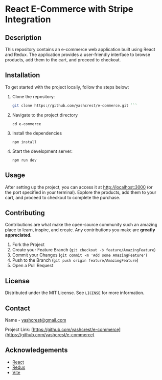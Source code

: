 # React E-Commerce with Stripe Integration

## Description

This repository contains an e-commerce web application built using React and Redux. The application provides a user-friendly interface to browse products, add them to the cart, and proceed to checkout.

## Installation

To get started with the project locally, follow the steps below:

1. Clone the repository:
   ```sh
   git clone https://github.com/yashcrest/e-commerce.git ```
2. Navigate to the project directory
   ```
   cd e-commerce
3. Install the dependencies
   ```
   npm install 
4. Start the development server:
   ```
   npm run dev

## Usage

After setting up the project, you can access it at [http://localhost:3000](http://localhost:3000) (or the port specified in your terminal). Explore the products, add them to your cart, and proceed to checkout to complete the purchase.

## Contributing

Contributions are what make the open-source community such an amazing place to learn, inspire, and create. Any contributions you make are **greatly appreciated**.

1. Fork the Project
2. Create your Feature Branch (`git checkout -b feature/AmazingFeature`)
3. Commit your Changes (`git commit -m 'Add some AmazingFeature'`)
4. Push to the Branch (`git push origin feature/AmazingFeature`)
5. Open a Pull Request

## License

Distributed under the MIT License. See `LICENSE` for more information.

## Contact

Name - [yashcrest@gmail.com](mailto:yashcrest@gmail.com)

Project Link: [https://github.com/yashcrest/e-commerce](https://github.com/yashcrest/e-commerce)

## Acknowledgements

* [React](https://reactjs.org/)
* [Redux](https://redux.js.org/)
* [Vite](https://vitejs.dev/)
